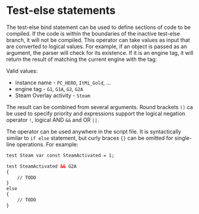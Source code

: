 # Test-else statements

The test-else bind statement can be used to define sections of code to be compiled. If the code is within the boundaries of the inactive test-else branch, it will not be compiled. This operator can take values as input that are converted to logical values. For example, if an object is passed as an argument, the parser will check for its existence. If it is an engine tag, it will return the result of matching the current engine with the tag:

Valid values:

- instance name - `PC_HERO`, `ItMi_Gold`, ...
- engine tag - `G1`, `G1A`, `G2`, `G2A`
- Steam Overlay activity - `Steam`

The result can be combined from several arguments. Round brackets `()` ca be used to specify priority and expressions support the logical negation operator `!`, logical AND `&&` and OR `||`.


The operator can be used anywhere in the script file. It is syntactically similar to `if else` statement, but curly braces `{}` can be omitted for single-line operations. For example:
```dae title="SteamActivated constant is set only when Steam is active"
test Steam var const SteamActivated = 1;
```

```dae title="Example of a logical expression with an else branch"
test SteamActivated && G2A 
{
    // TODO
}
else 
{
    // TODO
}
```


